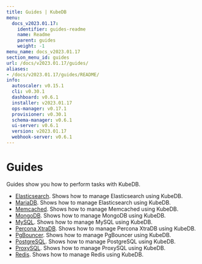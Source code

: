 ```yaml
---
title: Guides | KubeDB
menu:
  docs_v2023.01.17:
    identifier: guides-readme
    name: Readme
    parent: guides
    weight: -1
menu_name: docs_v2023.01.17
section_menu_id: guides
url: /docs/v2023.01.17/guides/
aliases:
- /docs/v2023.01.17/guides/README/
info:
  autoscaler: v0.15.1
  cli: v0.30.1
  dashboard: v0.6.1
  installer: v2023.01.17
  ops-manager: v0.17.1
  provisioner: v0.30.1
  schema-manager: v0.6.1
  ui-server: v0.6.1
  version: v2023.01.17
  webhook-server: v0.6.1
---
```


# Guides

Guides show you how to perform tasks with KubeDB.

- [Elasticsearch](/docs/v2023.01.17/guides/elasticsearch/README). Shows how to manage Elasticsearch using KubeDB.
- [MariaDB](/docs/v2023.01.17/guides/mariadb). Shows how to manage Elasticsearch using KubeDB.
- [Memcached](/docs/v2023.01.17/guides/memcached/README). Shows how to manage Memcached using KubeDB.
- [MongoDB](/docs/v2023.01.17/guides/mongodb/README). Shows how to manage MongoDB using KubeDB.
- [MySQL](/docs/v2023.01.17/guides/mysql/README). Shows how to manage MySQL using KubeDB.
- [Percona XtraDB](/docs/v2023.01.17/guides/percona-xtradb/README). Shows how to manage Percona XtraDB using KubeDB.
- [PgBouncer](/docs/v2023.01.17/guides/pgbouncer/README). Shows how to manage PgBouncer using KubeDB.
- [PostgreSQL](/docs/v2023.01.17/guides/postgres/README). Shows how to manage PostgreSQL using KubeDB.
- [ProxySQL](/docs/v2023.01.17/guides/proxysql/README). Shows how to manage ProxySQL using KubeDB.
- [Redis](/docs/v2023.01.17/guides/redis/README). Shows how to manage Redis using KubeDB.
